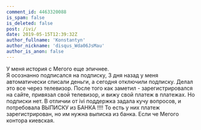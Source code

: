 ```yaml
---
comment_id: 4463320088
is_spam: false
is_deleted: false
post: /ivi/
date: 2019-05-15T12:39:32Z
author_fullname: 'Konstantyn'
author_nickname: 'disqus_Wda06JsMau'
author_is_anon: false
---
```


<p>У меня история с Мегого еще эпичнее.<br>Я осознанно подписался на подписку, 3 дня назад у меня автоматически списали деньги, а сегодня отключили подписку. Делал это все через телевизор. После того как заметил - зарегистрировался на сайте, привязал свой телевизор, и вижу свой платеж в платежах. Но подписки нет. В отличии от ivi поддержка задала кучу вопросов, и потребовала ВЫПИСКУ из БАНКА !!!! То есть у них платеж зарегистрирован, но им нужна выписка из банка. Если че Мегого контора киевская.</p>
